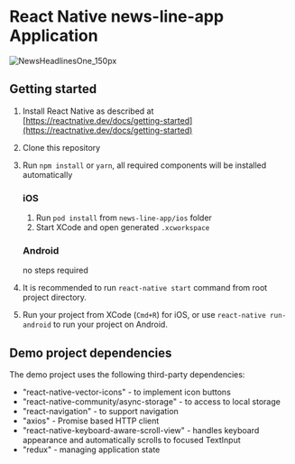 # React Native news-line-app Application

![NewsHeadlinesOne_150px](https://user-images.githubusercontent.com/10891893/80907255-231a5c00-8d33-11ea-9e01-e02e0e7378f5.png)

## Getting started

1. Install React Native as described at [https://reactnative.dev/docs/getting-started](https://reactnative.dev/docs/getting-started)
2. Clone this repository
3. Run `npm install` or `yarn`, all required components will be installed automatically

    ### iOS

    1. Run `pod install` from `news-line-app/ios` folder
    2. Start XCode and open generated `.xcworkspace`

    ### Android

    no steps required

4. It is recommended to run `react-native start` command from root project directory.
5. Run your project from XCode (`Cmd+R`) for iOS, or use `react-native run-android` to run your project on Android.

## Demo project dependencies

The demo project uses the following third-party dependencies:
- "react-native-vector-icons" - to implement icon buttons
- "react-native-community/async-storage" - to access to local storage
- "react-navigation" - to support navigation
- "axios" - Promise based HTTP client
- "react-native-keyboard-aware-scroll-view" - handles keyboard appearance and automatically scrolls to focused TextInput
- "redux" - managing application state
